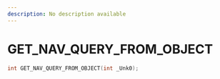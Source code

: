 ```yaml
---
description: No description available 
---
```


# GET_NAV_QUERY_FROM_OBJECT

```cpp
int GET_NAV_QUERY_FROM_OBJECT(int _Unk0);
```